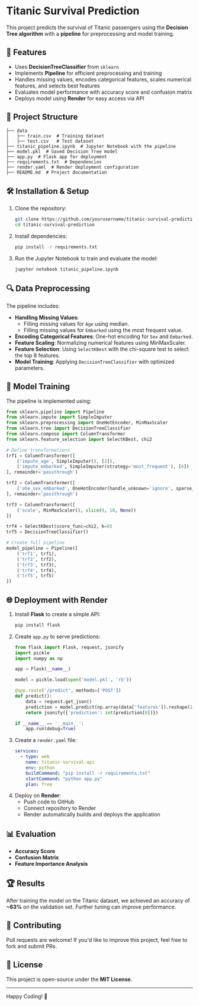 # Titanic Survival Prediction

This project predicts the survival of Titanic passengers using the **Decision Tree algorithm** with a **pipeline** for preprocessing and model training.

## 📌 Features
- Uses **DecisionTreeClassifier** from `sklearn`
- Implements **Pipeline** for efficient preprocessing and training
- Handles missing values, encodes categorical features, scales numerical features, and selects best features
- Evaluates model performance with accuracy score and confusion matrix
- Deploys model using **Render** for easy access via API

## 📂 Project Structure
```
├── data
│   ├── train.csv  # Training dataset
│   ├── test.csv   # Test dataset
├── titanic_pipeline.ipynb  # Jupyter Notebook with the pipeline
├── model.pkl  # Saved Decision Tree model
├── app.py  # Flask app for deployment
├── requirements.txt  # Dependencies
├── render.yaml  # Render deployment configuration
├── README.md  # Project documentation
```

## 🛠️ Installation & Setup
1. Clone the repository:
   ```bash
   git clone https://github.com/yourusername/titanic-survival-prediction.git
   cd titanic-survival-prediction
   ```
2. Install dependencies:
   ```bash
   pip install -r requirements.txt
   ```
3. Run the Jupyter Notebook to train and evaluate the model:
   ```bash
   jupyter notebook titanic_pipeline.ipynb
   ```

## 🔍 Data Preprocessing
The pipeline includes:
- **Handling Missing Values**: 
  - Filling missing values for `Age` using median.
  - Filling missing values for `Embarked` using the most frequent value.
- **Encoding Categorical Features**: One-hot encoding for `Sex` and `Embarked`.
- **Feature Scaling**: Normalizing numerical features using MinMaxScaler.
- **Feature Selection**: Using `SelectKBest` with the chi-square test to select the top 8 features.
- **Model Training**: Applying `DecisionTreeClassifier` with optimized parameters.

## 🚀 Model Training
The pipeline is implemented using:
```python
from sklearn.pipeline import Pipeline
from sklearn.impute import SimpleImputer
from sklearn.preprocessing import OneHotEncoder, MinMaxScaler
from sklearn.tree import DecisionTreeClassifier
from sklearn.compose import ColumnTransformer
from sklearn.feature_selection import SelectKBest, chi2

# Define transformations
trf1 = ColumnTransformer([
    ('impute_age', SimpleImputer(), [2]),
    ('impute_embarked', SimpleImputer(strategy='most_frequent'), [6])
], remainder='passthrough')

trf2 = ColumnTransformer([
    ('ohe_sex_embarked', OneHotEncoder(handle_unknown='ignore', sparse_output=False), [1, 6])
], remainder='passthrough')

trf3 = ColumnTransformer([
    ('scale', MinMaxScaler(), slice(0, 10, None))
])

trf4 = SelectKBest(score_func=chi2, k=8)
trf5 = DecisionTreeClassifier()

# Create full pipeline
model_pipeline = Pipeline([
    ('trf1', trf1),
    ('trf2', trf2),
    ('trf3', trf3),
    ('trf4', trf4),
    ('trf5', trf5)
])
```

## 🌐 Deployment with Render
1. Install **Flask** to create a simple API:
   ```bash
   pip install flask
   ```
2. Create `app.py` to serve predictions:
   ```python
   from flask import Flask, request, jsonify
   import pickle
   import numpy as np

   app = Flask(__name__)

   model = pickle.load(open('model.pkl', 'rb'))

   @app.route('/predict', methods=['POST'])
   def predict():
       data = request.get_json()
       prediction = model.predict(np.array(data['features']).reshape(1, -1))
       return jsonify({'prediction': int(prediction[0])})

   if __name__ == '__main__':
       app.run(debug=True)
   ```
3. Create a `render.yaml` file:
   ```yaml
   services:
     - type: web
       name: titanic-survival-api
       env: python
       buildCommand: "pip install -r requirements.txt"
       startCommand: "python app.py"
       plan: free
   ```
4. Deploy on **Render**:
   - Push code to GitHub
   - Connect repository to Render
   - Render automatically builds and deploys the application

## 📊 Evaluation
- **Accuracy Score**
- **Confusion Matrix**
- **Feature Importance Analysis**

## 🏆 Results
After training the model on the Titanic dataset, we achieved an accuracy of **~63%** on the validation set. Further tuning can improve performance.

## 🤝 Contributing
Pull requests are welcome! If you'd like to improve this project, feel free to fork and submit PRs.

## 📜 License
This project is open-source under the **MIT License**.

---
Happy Coding! 🚀

